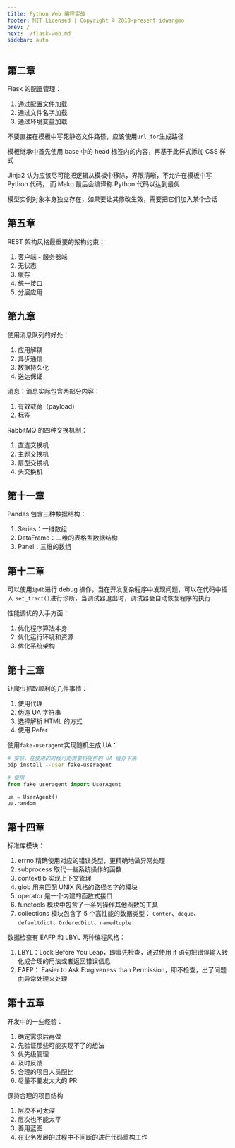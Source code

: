 ```yaml
---
title: Python Web 编程实战
footer: MIT Licensed | Copyright © 2018-present idwangmo
prev: /
next: ./flask-web.md
sidebar: auto
---
```


## 第二章

Flask 的配置管理：

1. 通过配置文件加载
2. 通过文件名字加载
3. 通过环境变量加载

不要直接在模板中写死静态文件路径，应该使用`url_for`生成路径

模板继承中首先使用 base 中的 head 标签内的内容，再基于此样式添加 CSS 样式

Jinja2 认为应该尽可能把逻辑从模板中移除，界限清晰，不允许在模板中写 Python 代码，
而 Mako 最后会编译称 Python 代码以达到最优

模型实例对象本身独立存在，如果要让其修改生效，需要把它们加入某个会话

## 第五章

REST 架构风格最重要的架构约束：

1. 客户端 - 服务器端
2. 无状态
3. 缓存
4. 统一接口
5. 分层应用

## 第九章

使用消息队列的好处：

1. 应用解耦
2. 异步通信
3. 数据持久化
4. 送达保证

消息：消息实际包含两部分内容：

1. 有效载荷（payload）
2. 标签

RabbitMQ 的四种交换机制：

1. 直连交换机
2. 主题交换机
3. 扇型交换机
4. 头交换机

## 第十一章

Pandas 包含三种数据结构：

1. Series：一维数组
2. DataFrame：二维的表格型数据结构
3. Panel：三维的数组

## 第十二章

可以使用`ipdb`进行 debug 操作，当在开发复杂程序中发现问题，可以在代码中插入
`set_tract()`进行诊断，当调试器退出时，调试器会自动恢复程序的执行

性能调优的入手方面：

1. 优化程序算法本身
2. 优化运行环境和资源
3. 优化系统架构

## 第十三章

让爬虫抓取顺利的几件事情：

1. 使用代理
2. 伪造 UA 字符串
3. 选择解析 HTML 的方式
4. 使用 Refer

使用`fake-useragent`实现随机生成 UA：

```bash
# 安装，在使用的时候可能需要将提供的 UA 缓存下来
pip install --user fake-useragent
```

```python
# 使用
from fake_useragent import UserAgent

ua = UserAgent()
ua.random
```

## 第十四章

标准库模块：

1. errno 精确使用对应的错误类型，更精确地做异常处理
2. subprocess 取代一些系统操作的函数
3. contextlib 实现上下文管理
4. glob 用来匹配 UNIX 风格的路径名字的模块
5. operator 是一个内建的函数式接口
6. functools 模块中包含了一系列操作其他函数的工具
7. collections 模块包含了 5 个高性能的数据类型：
   `Conter`、`deque`、`defaultdict`、`OrderedDict`、`namedtuple`

数据检查有 EAFP 和 LBYL 两种编程风格：

1. LBYL：Lock Before You Leap，即事先检查，通过使用 if 语句把错误输入转化成合理的用法或者返回错误信息
2. EAFP： Easier to Ask Forgiveness than Permission，即不检查，出了问题由异常处理来处理

## 第十五章

开发中的一些经验：

1. 确定需求后再做
2. 先验证那些可能实现不了的想法
3. 优先级管理
4. 及时反馈
5. 合理的项目人员配比
6. 尽量不要发太大的 PR

保持合理的项目结构

1. 层次不可太深
2. 层次也不能太平
3. 善用蓝图
4. 在业务发展的过程中不间断的进行代码重构工作
